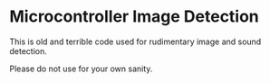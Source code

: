 # Microcontroller Image Detection

This is old and terrible code used for rudimentary image and sound detection.

Please do not use for your own sanity.
